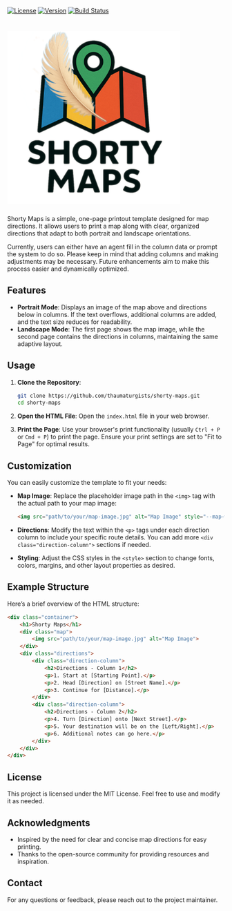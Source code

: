 [![License](https://img.shields.io/badge/license-MIT-blue.svg)](LICENSE) <!-- Replace with actual badge links -->
[![Version](https://img.shields.io/badge/version-1.0.0-brightgreen.svg)](VERSION) <!-- Replace with actual badge links -->
[![Build Status](https://img.shields.io/badge/build-passing-brightgreen.svg)](BUILD_STATUS) <!-- Replace with actual badge links -->
<!-- Replace with the actual path to your image -->
# <img src="./public/sml.png" alt="Shorty Maps Logo" style="width: 400px; height: auto;">

Shorty Maps is a simple, one-page printout template designed for map directions. It allows users to print a map along with clear, organized directions that adapt to both portrait and landscape orientations.

Currently, users can either have an agent fill in the column data or prompt the system to do so. Please keep in mind that adding columns and making adjustments may be necessary. Future enhancements aim to make this process easier and dynamically optimized.

## Features

- **Portrait Mode**: Displays an image of the map above and directions below in columns. If the text overflows, additional columns are added, and the text size reduces for readability.
- **Landscape Mode**: The first page shows the map image, while the second page contains the directions in columns, maintaining the same adaptive layout.

## Usage

1. **Clone the Repository**: 
   ```bash
   git clone https://github.com/thaumaturgists/shorty-maps.git
   cd shorty-maps
   ```

2. **Open the HTML File**: Open the `index.html` file in your web browser.

3. **Print the Page**: Use your browser's print functionality (usually `Ctrl + P` or `Cmd + P`) to print the page. Ensure your print settings are set to "Fit to Page" for optimal results.

## Customization

You can easily customize the template to fit your needs:

- **Map Image**: Replace the placeholder image path in the `<img>` tag with the actual path to your map image:
  ```html
  <img src="path/to/your/map-image.jpg" alt="Map Image" style="--map-width: 80%;">
  ```

- **Directions**: Modify the text within the `<p>` tags under each direction column to include your specific route details. You can add more `<div class="direction-column">` sections if needed.

- **Styling**: Adjust the CSS styles in the `<style>` section to change fonts, colors, margins, and other layout properties as desired.

## Example Structure

Here’s a brief overview of the HTML structure:

```html
<div class="container">
    <h1>Shorty Maps</h1>
    <div class="map">
        <img src="path/to/your/map-image.jpg" alt="Map Image">
    </div>
    <div class="directions">
        <div class="direction-column">
            <h2>Directions - Column 1</h2>
            <p>1. Start at [Starting Point].</p>
            <p>2. Head [Direction] on [Street Name].</p>
            <p>3. Continue for [Distance].</p>
        </div>
        <div class="direction-column">
            <h2>Directions - Column 2</h2>
            <p>4. Turn [Direction] onto [Next Street].</p>
            <p>5. Your destination will be on the [Left/Right].</p>
            <p>6. Additional notes can go here.</p>
        </div>
    </div>
</div>
```

## License

This project is licensed under the MIT License. Feel free to use and modify it as needed.

## Acknowledgments

- Inspired by the need for clear and concise map directions for easy printing.
- Thanks to the open-source community for providing resources and inspiration.

## Contact

For any questions or feedback, please reach out to the project maintainer.
